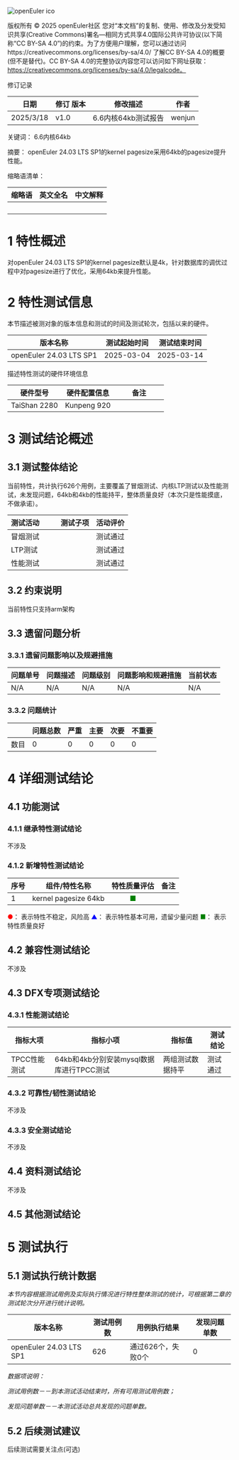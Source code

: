 ![openEuler ico](../../images/openEuler.png)

版权所有 © 2025  openEuler社区
您对“本文档”的复制、使用、修改及分发受知识共享(Creative Commons)署名—相同方式共享4.0国际公共许可协议(以下简称“CC BY-SA 4.0”)的约束。为了方便用户理解，您可以通过访问https://creativecommons.org/licenses/by-sa/4.0/ 了解CC BY-SA 4.0的概要 (但不是替代)。CC BY-SA 4.0的完整协议内容您可以访问如下网址获取：https://creativecommons.org/licenses/by-sa/4.0/legalcode。

修订记录

| 日期      | 修订   版本 | 修改描述                | 作者   |
| --------- | ----------- | ----------------------- | ------ |
| 2025/3/18 | v1.0        | 6.6内核64kb测试报告 | wenjun |

关键词：  6.6内核64kb

摘要：
openEuler 24.03 LTS SP1的kernel pagesize采用64kb的pagesize提升性能。

缩略语清单：

| 缩略语 | 英文全名          | 中文解释            |
| ------ | -------------- | ------------------- |
|    　　　|    　| 　　 |

# 1     特性概述

对openEuler 24.03 LTS SP1的kernel pagesize默认是4k，针对数据库的调优过程中对pagesize进行了优化，采用64kb来提升性能。


# 2     特性测试信息

本节描述被测对象的版本信息和测试的时间及测试轮次，包括以来的硬件。

| 版本名称            | 测试起始时间 | 测试结束时间 |
| ------------------- | ------------ | ------------ |
| openEuler 24.03 LTS SP1 | 2025-03-04   | 2025-03-14   |

描述特性测试的硬件环境信息

| 硬件型号         | 硬件配置信息             | 备注                   |
| ---------------- | ------------------------ | ---------------------- |
| TaiShan 2280     |     Kunpeng 920       | 　　　　　　 |

# 3     测试结论概述

## 3.1   测试整体结论

当前特性，共计执行626个用例，主要覆盖了冒烟测试、内核LTP测试以及性能测试，未发现问题，64kb和4kb的性能持平，整体质量良好（本次只是性能摸底，不做承诺）。


| 测试活动      |　　测试子项  | 活动评价  |
| ------------ | --------- | -------- |
| 冒烟测试     |            | 测试通过 |
| LTP测试     |            | 测试通过 |
| 性能测试     |            | 测试通过 |


## 3.2   约束说明

当前特性只支持arm架构

## 3.3   遗留问题分析

### 3.3.1 遗留问题影响以及规避措施

| 问题单号 | 问题描述 | 问题级别 | 问题影响和规避措施 | 当前状态 |
| -------- | -------- | -------- | ------------------ | -------- |
|    N/A      |   N/A       |    N/A      |     N/A               |   N/A       |

### 3.3.2 问题统计

|        | 问题总数 | 严重 | 主要 | 次要 | 不重要 |
| ------ | -------- | ---- | ---- | ---- | ------ |
| 数目   |   0      | 0    |  0   |  0   |   0     |

# 4 详细测试结论

## 4.1 功能测试

### 4.1.1 继承特性测试结论
不涉及

### 4.1.2 新增特性测试结论

| 序号 | 组件/特性名称 | 特性质量评估 | 备注 |
| --- | ----------- | :--------: | --- |
| 1 | kernel pagesize 64kb | <font color=green>■</font> |   |

<font color=red>●</font>： 表示特性不稳定，风险高
<font color=blue>▲</font>： 表示特性基本可用，遗留少量问题
<font color=green>■</font>： 表示特性质量良好

## 4.2 兼容性测试结论

不涉及

## 4.3 DFX专项测试结论

### 4.3.1 性能测试结论

| 指标大项 | 指标小项 | 指标值 | 测试结论 |
| ------- | ------- | ------ | ------- |
|  TPCC性能测试       |    64kb和4kb分别安装mysql数据库进行TPCC测试     |   两组测试数据持平     |   测试通过      |

### 4.3.2 可靠性/韧性测试结论

不涉及

### 4.3.3 安全测试结论

不涉及

## 4.4 资料测试结论

不涉及

## 4.5 其他测试结论


# 5     测试执行

## 5.1   测试执行统计数据

*本节内容根据测试用例及实际执行情况进行特性整体测试的统计，可根据第二章的测试轮次分开进行统计说明。*

| 版本名称            | 测试用例数 | 用例执行结果       | 发现问题单数 |
| ------------------- | ---------- | ------------------ | ------------ |
| openEuler 24.03 LTS SP1 | 626        | 通过626个，失败0个 |   0            |

*数据项说明：*

*测试用例数－－到本测试活动结束时，所有可用测试用例数；*

*发现问题单数－－本测试活动总共发现的问题单数。*

## 5.2   后续测试建议

后续测试需要关注点(可选)
